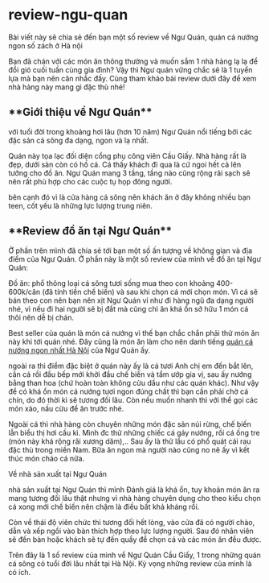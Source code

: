 # review-ngu-quan
Bài viết này sẽ chia sẻ đến bạn một số review về Ngư Quán, quán cá nướng ngon số zách ở Hà nội

Bạn đã chán với các món ăn thông thường và muốn sắm 1 nhà hàng lạ lạ để đổi gió cuối tuần cùng gia đình? Vậy thì Ngư quán vững chắc sẽ là 1 tuyển lựa mà bạn nên cân nhắc đấy. Cùng tham khảo bài review dưới đây để xem nhà hàng này mang gì đặc thù nhé!

<h2>**Giới thiệu về Ngư Quán**</h2>

với tuổi đời trong khoảng hơi lâu (hơn 10 năm) Ngư Quán nổi tiếng bởi các đặc sản cá sông đa dạng, ngon và lạ nhất.

Quán này tọa lạc đối diện cổng phụ công viên Cầu Giấy. Nhà hàng rất là đẹp, dưới sàn còn có hồ cá. Cá thấy khách đi qua là cứ ngoi hết cả lên tưởng cho đồ ăn. Ngư Quán mang 3 tầng, tầng nào cũng rộng rãi sạch sẽ nên rất phù hợp cho các cuộc tụ họp đông người.

bên cạnh đó vì là cửa hàng cá sông nên khách ăn ở đây không nhiều bạn teen, cốt yếu là những lực lượng trung niên.

<h2>**Review đồ ăn tại Ngư Quán**</h2>

Ở phần trên mình đã chia sẻ tới bạn một số ấn tượng về không gian và địa điểm của Ngư Quán. Ở phần này là một số review của mình về đồ ăn tại Ngư Quán:

Đồ ăn: phổ thông loại cá sông tươi sống mua theo con khoảng 400-600k/cân (đã tính tiền chế biến) và sau khi chọn cá mới chọn món. Vì cá sẽ bán theo con nên bạn nên xịt Ngư Quán ví như đi hàng ngũ đa dạng người nhé, vì nếu đi hai người sẽ bị đắt mà cũng chỉ ăn khá ổn sở hữu 1 món cá thôi nên dễ bị chán.

Best seller của quán là món cá nướng vì thế bạn chắc chắn phải thử món ăn này khi tới quán nhé. Đây cũng là món ăn làm cho nên danh tiếng <a href="https://digifood.vn/quan-ca-nuong/">quán cá nướng ngon nhất Hà Nội</a> của Ngư Quán ấy.

ngoài ra thì điểm đặc biệt ở quán này ấy là cá tươi Anh chị em đến bắt lên, cân cá rồi đầu bếp mới khởi đầu chế biến và tẩm ướp gia vị, sau ấy nướng bằng than hoa (chứ hoàn toàn không cừu dầu như các quán khác). Như vậy để có khá ổn món cá nướng tươi ngon đúng chất thì bạn cần phải chờ cá chín, do đó thời kì sẽ tương đối lâu. Còn nếu muốn nhanh thì với thể gọi các món xào, nấu cừu để ăn trước nhé.

Ngoài cá thì nhà hàng còn chuyên những món đặc sản núi rừng, chế biến lẫn biểu thị hơi cầu kì. Mình đc thử những chiếc cá gáy nướng, rồi cá ống tre (món này khá rộng rãi xương dăm),.. Sau ấy là thử lẩu có phổ quát cái rau đặc thù trong miền Nam. Bữa ăn ngon mà người nào cũng no nê ấy vì kết thúc món cháo cá nữa.

Về nhà sản xuất tại Ngư Quán

nhà sản xuất tại Ngư Quán thì mình Đánh giá là khá ổn, tuy khoản món ăn ra mang tương đối lâu thật nhưng vì nhà hàng chuyên dụng cho theo kiểu chọn cá xong mới chế biến nên chậm là điều bất khả kháng rồi.

Còn về thái độ viên chức thì tương đối hết lòng, vào cửa đã có người chào, dẫn và xếp ngồi vào bàn thích hợp theo lực lượng người. Sau đó nhân viên sẽ đến bàn hoặc khách sẽ tự đến quầy để chọn cá và các món ăn đều được.

Trên đây là 1 số review của mình về Ngư Quán Cầu Giấy, 1 trong những quán cá sông có tuổi đời lâu nhất tại Hà Nội. Kỳ vọng những review của mình là có ích.
